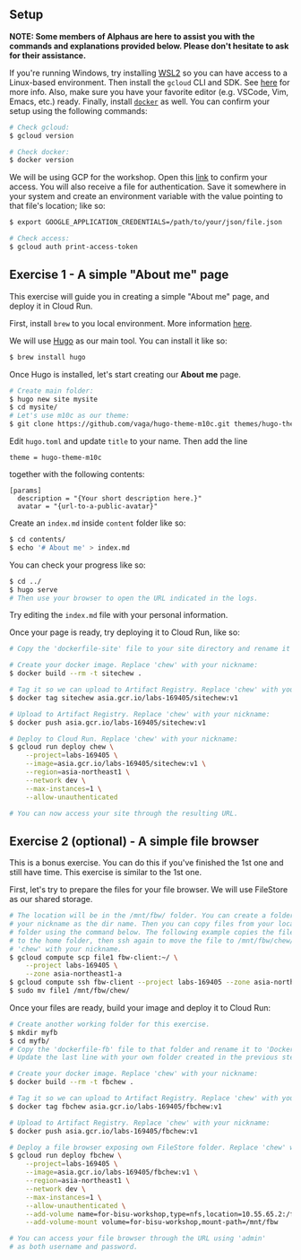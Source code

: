 ## Setup

**NOTE: Some members of Alphaus are here to assist you with the commands and explanations provided below. Please don't hesitate to ask for their assistance.**

If you're running Windows, try installing [WSL2](https://learn.microsoft.com/en-us/windows/wsl/install) so you can have access to a Linux-based environment. Then install the `gcloud` CLI and SDK. See [here](https://cloud.google.com/sdk/docs/install) for more info. Also, make sure you have your favorite editor (e.g. VSCode, Vim, Emacs, etc.) ready. Finally, install [`docker`](https://docs.docker.com/engine/install/) as well. You can confirm your setup using the following commands:

``` sh
# Check gcloud:
$ gcloud version

# Check docker:
$ docker version
```

We will be using GCP for the workshop. Open this [link](https://console.cloud.google.com/run?project=labs-169405) to confirm your access. You will also receive a file for authentication. Save it somewhere in your system and create an environment variable with the value pointing to that file's location; like so:

``` sh
$ export GOOGLE_APPLICATION_CREDENTIALS=/path/to/your/json/file.json

# Check access:
$ gcloud auth print-access-token
```

## Exercise 1 - A simple "About me" page

This exercise will guide you in creating a simple "About me" page, and deploy it in Cloud Run.

First, install `brew` to you local environment. More information [here](https://brew.sh/).

We will use [Hugo](https://gohugo.io/) as our main tool. You can install it like so:

``` sh
$ brew install hugo
```

Once Hugo is installed, let's start creating our **About me** page.

``` sh
# Create main folder:
$ hugo new site mysite
$ cd mysite/
# Let's use m10c as our theme:
$ git clone https://github.com/vaga/hugo-theme-m10c.git themes/hugo-theme-m10c
```

Edit `hugo.toml` and update `title` to your name. Then add the line

```
theme = hugo-theme-m10c
```
together with the following contents:

```
[params]
  description = "{Your short description here.}"
  avatar = "{url-to-a-public-avatar}"
```

Create an `index.md` inside `content` folder like so:

``` sh
$ cd contents/
$ echo '# About me' > index.md
```

You can check your progress like so:

``` sh
$ cd ../
$ hugo serve
# Then use your browser to open the URL indicated in the logs.
```

Try editing the `index.md` file with your personal information.

Once your page is ready, try deploying it to Cloud Run, like so:

``` sh
# Copy the 'dockerfile-site' file to your site directory and rename it to 'Dockerfile'.

# Create your docker image. Replace 'chew' with your nickname:
$ docker build --rm -t sitechew .

# Tag it so we can upload to Artifact Registry. Replace 'chew' with your nickname:
$ docker tag sitechew asia.gcr.io/labs-169405/sitechew:v1

# Upload to Artifact Registry. Replace 'chew' with your nickname:
$ docker push asia.gcr.io/labs-169405/sitechew:v1

# Deploy to Cloud Run. Replace 'chew' with your nickname:
$ gcloud run deploy chew \
    --project=labs-169405 \
    --image=asia.gcr.io/labs-169405/sitechew:v1 \
    --region=asia-northeast1 \
    --network dev \
    --max-instances=1 \
    --allow-unauthenticated

# You can now access your site through the resulting URL.
```

## Exercise 2 (optional) - A simple file browser

This is a bonus exercise. You can do this if you've finished the 1st one and still have time. This exercise is similar to the 1st one.

First, let's try to prepare the files for your file browser. We will use FileStore as our shared storage.

``` sh
# The location will be in the /mnt/fbw/ folder. You can create a folder there using
# your nickname as the dir name. Then you can copy files from your local to your
# folder using the command below. The following example copies the file 'file1'
# to the home folder, then ssh again to move the file to /mnt/fbw/chew/. Replace
# 'chew' with your nickname.
$ gcloud compute scp file1 fbw-client:~/ \
    --project labs-169405 \
    --zone asia-northeast1-a
$ gcloud compute ssh fbw-client --project labs-169405 --zone asia-northeast1-a
$ sudo mv file1 /mnt/fbw/chew/
```

Once your files are ready, build your image and deploy it to Cloud Run:

``` sh
# Create another working folder for this exercise.
$ mkdir myfb
$ cd myfb/
# Copy the 'dockerfile-fb' file to that folder and rename it to 'Dockerfile'.
# Update the last line with your own folder created in the previous step.

# Create your docker image. Replace 'chew' with your nickname:
$ docker build --rm -t fbchew .

# Tag it so we can upload to Artifact Registry. Replace 'chew' with your nickname:
$ docker tag fbchew asia.gcr.io/labs-169405/fbchew:v1

# Upload to Artifact Registry. Replace 'chew' with your nickname:
$ docker push asia.gcr.io/labs-169405/fbchew:v1

# Deploy a file browser exposing own FileStore folder. Replace 'chew' with your nickname:
$ gcloud run deploy fbchew \
    --project=labs-169405 \
    --image=asia.gcr.io/labs-169405/fbchew:v1 \
    --region=asia-northeast1 \
    --network dev \
    --max-instances=1 \
    --allow-unauthenticated \
    --add-volume name=for-bisu-workshop,type=nfs,location=10.55.65.2:/fbw \
    --add-volume-mount volume=for-bisu-workshop,mount-path=/mnt/fbw

# You can access your file browser through the URL using 'admin'
# as both username and password.
```
